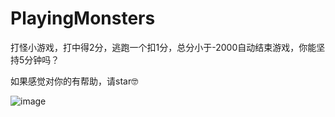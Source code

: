 # PlayingMonsters
打怪小游戏，打中得2分，逃跑一个扣1分，总分小于-2000自动结束游戏，你能坚持5分钟吗？

如果感觉对你的有帮助，请star🤓



![image](https://github.com/ShiWenChen/PlayingMonsters/blob/master/PlayingMonsters/preview.gif)

